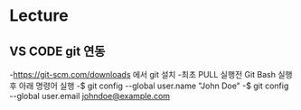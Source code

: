 # Lecture

## VS CODE git 연동
-https://git-scm.com/downloads 에서 git 설치
-최초 PULL 실행전 Git Bash 실행후 아래 명령어 실행
-$ git config --global user.name "John Doe"
-$ git config --global user.email johndoe@example.com



